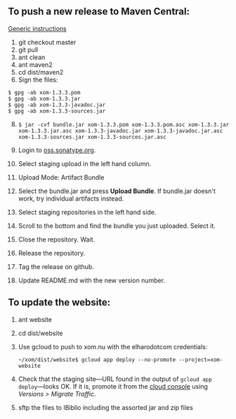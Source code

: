 
## To push a new release to Maven Central:

[Generic instructions](https://central.sonatype.org/pages/manual-staging-bundle-creation-and-deployment.html)

1. git checkout master
2. git pull
3. ant clean
5. ant maven2
6. cd dist/maven2
7. Sign the files:

  ```
  $ gpg -ab xom-1.3.3.pom
  $ gpg -ab xom-1.3.3.jar
  $ gpg -ab xom-1.3.3-javadoc.jar
  $ gpg -ab xom-1.3.3-sources.jar
  ```

8. `$ jar -cvf bundle.jar xom-1.3.3.pom xom-1.3.3.pom.asc xom-1.3.3.jar xom-1.3.3.jar.asc xom-1.3.3-javadoc.jar xom-1.3.3-javadoc.jar.asc xom-1.3.3-sources.jar xom-1.3.3-sources.jar.asc`

9. Login to [oss.sonatype.org](https://oss.sonatype.org/#welcome).

10. Select staging upload in the left hand column.

11. Upload Mode: Artifact Bundle

12. Select the bundle.jar and press **Upload Bundle**. If bundle.jar doesn't work, try individual artifacts instead. 

13. Select staging repositories in the left hand side.

14. Scroll to the bottom and find the bundle you just uploaded. Select it.

15. Close the repository. Wait.

16. Release the repository.

17. Tag the release on github.

18. Update README.md with the new version number.

## To update the website:

1. ant website

2. cd dist/website

3. Use gcloud to push to xom.nu with the elharodotcom credentials:

    `~/xom/dist/website$ gcloud app deploy --no-promote --project=xom-website`

4. Check that the staging site—URL found in the output of `gcloud app deploy`—looks OK. If it is, promote it from the [cloud console](https://console.cloud.google.com) using *Versions > Migrate Traffic*.

5. sftp the files to IBiblio including the assorted jar and zip files

